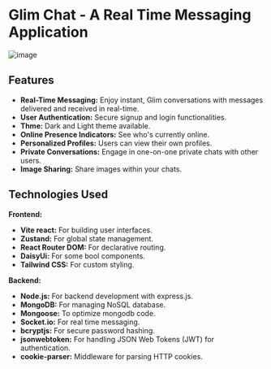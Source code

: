 # Glim Chat - A Real Time Messaging Application

![image](https://github.com/user-attachments/assets/38797b25-1767-42e3-b3c6-86dca88743ba)

## Features

* **Real-Time Messaging:** Enjoy instant, Glim conversations with messages delivered and received in real-time.
* **User Authentication:** Secure signup and login functionalities.
* **Thme:** Dark and Light theme available.
* **Online Presence Indicators:** See who's currently online.
* **Personalized Profiles:** Users can view their own profiles.
* **Private Conversations:** Engage in one-on-one private chats with other users.
* **Image Sharing:** Share images within your chats.

## Technologies Used

**Frontend:**
* **Vite react:** For building user interfaces.
* **Zustand:** For global state management.
* **React Router DOM:** For declarative routing.
* **DaisyUi:** For some bool components.
* **Tailwind CSS:** For custom styling.

**Backend:**
* **Node.js:** For backend development with express.js.
* **MongoDB:** For managing NoSQL database.
* **Mongoose:** To optimize mongodb code.
* **Socket.io:** For real time messaging.
* **bcryptjs:** For secure password hashing.
* **jsonwebtoken:** For handling JSON Web Tokens (JWT) for authentication.
* **cookie-parser:** Middleware for parsing HTTP cookies.
